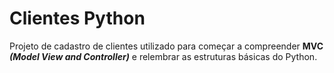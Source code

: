 # Clientes Python
 Projeto de  cadastro de clientes utilizado para começar a compreender **MVC** ***(Model View and Controller)*** e relembrar as estruturas básicas do Python.
 

 





